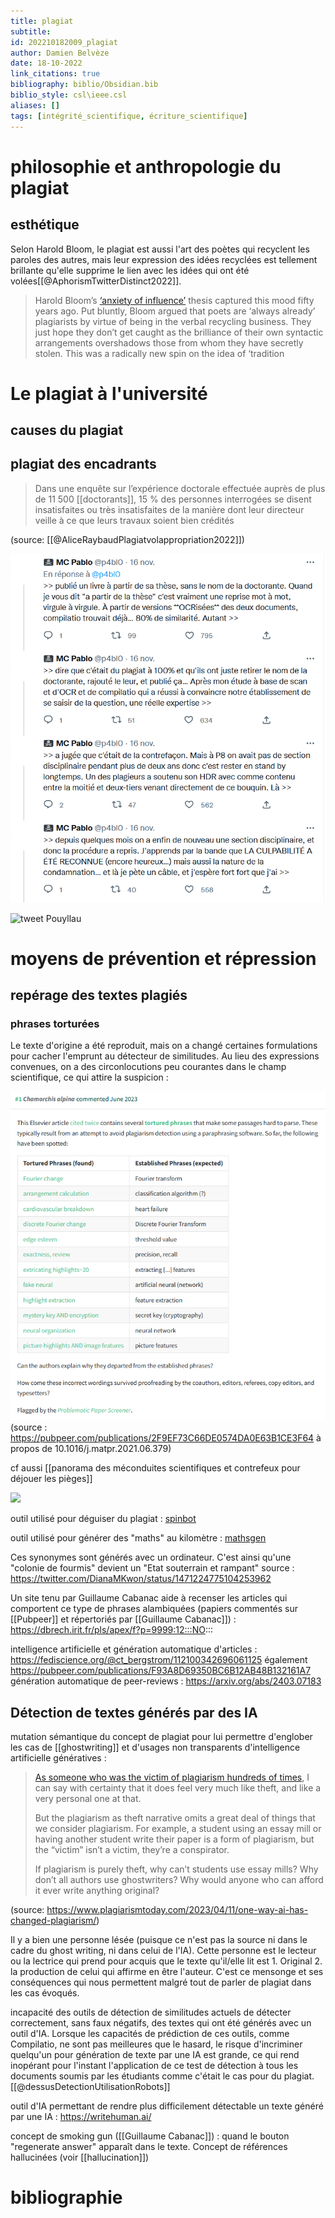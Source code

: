 ```yaml
---
title: plagiat
subtitle:
id: 202210182009_plagiat
author: Damien Belvèze
date: 18-10-2022
link_citations: true
bibliography: biblio/Obsidian.bib
biblio_style: csl\ieee.csl
aliases: []
tags: [intégrité_scientifique, écriture_scientifique]
---
```



# philosophie et anthropologie du plagiat

## esthétique

Selon Harold Bloom, le plagiat est aussi l'art des poètes qui recyclent les paroles des autres, mais leur expression des idées recyclées est tellement brillante qu'elle supprime le lien avec les idées qui ont été volées[[@AphorismTwitterDistinct2022]].

> Harold Bloom’s [‘anxiety of influence’](https://en.wikipedia.org/wiki/The_Anxiety_of_Influence) thesis captured this mood fifty years ago. Put bluntly, Bloom argued that poets are ‘always already’ plagiarists by virtue of being in the verbal recycling business. They just hope they don’t get caught as the brilliance of their own syntactic arrangements overshadows those from whom they have secretly stolen. This was a radically new spin on the idea of ‘tradition



# Le plagiat à l'université

## causes du plagiat

## plagiat des encadrants

>Dans une enquête sur l’expérience doctorale effectuée auprès de plus de 11 500 [[doctorants]], 15 % des personnes interrogées se disent insatisfaites ou très insatisfaites de la manière dont leur directeur veille à ce que leurs travaux soient bien crédités 

(source: [[@AliceRaybaudPlagiatvolappropriation2022]])


![](images/plagiat_P8.PNG)


![tweet Pouyllau](tweet_pouyllau.png)

# moyens de prévention et répression

## repérage des textes plagiés

### phrases torturées

Le texte d'origine a été reproduit, mais on a changé certaines formulations pour cacher l'emprunt au détecteur de similitudes. Au lieu des expressions convenues, on a des circonlocutions peu courantes dans le champ scientifique, ce qui attire la suspicion : 

![](images/tortured_phrases.PNG)
(source : https://pubpeer.com/publications/2F9EF73C66DE0574DA0E63B1CE3F64 à propos de 10.1016/j.matpr.2021.06.379)

cf aussi [[panorama des méconduites scientifiques et contrefeux pour déjouer les pièges]]

![](images/phrases_torturées.png)

outil utilisé pour déguiser du plagiat : [spinbot](https://spinbot.com/)

outil utilisé pour générer des "maths" au kilomètre : [mathsgen]()


Ces synonymes sont générés avec un ordinateur. C'est ainsi qu'une "colonie de fourmis" devient un "Etat souterrain et rampant" source : https://twitter.com/DianaMKwon/status/1471224775104253962

Un site tenu par Guillaume Cabanac aide à recenser les articles qui comportent ce type de phrases alambiquées (papiers commentés sur [[Pubpeer]] et répertoriés par [[Guillaume Cabanac]]) : https://dbrech.irit.fr/pls/apex/f?p=9999:12:::NO:::

intelligence artificielle et génération automatique d'articles : https://fediscience.org/@ct_bergstrom/112100342696061125 également https://pubpeer.com/publications/F93A8D69350BC6B12AB48B132161A7
génération automatique de peer-reviews : https://arxiv.org/abs/2403.07183

## Détection de textes générés par des IA

mutation sémantique du concept de plagiat pour lui permettre d'englober les cas de [[ghostwriting]] et d'usages non transparents d'intelligence artificielle génératives : 

> [As someone who was the victim of plagiarism hundreds of times](https://www.plagiarismtoday.com/2006/05/13/featured-article-my-first-plagiarism-battle/), I can say with certainty that it does feel very much like theft, and like a very personal one at that. 
> 
> But the plagiarism as theft narrative omits a great deal of things that we consider plagiarism. For example, a student using an essay mill or having another student write their paper is a form of plagiarism, but the “victim” isn’t a victim, they’re a conspirator. 
> 
> If plagiarism is purely theft, why can’t students use essay mills? Why don’t all authors use ghostwriters? Why would anyone who can afford it ever write anything original?

(source: https://www.plagiarismtoday.com/2023/04/11/one-way-ai-has-changed-plagiarism/)

Il y a bien une personne lésée (puisque ce n'est pas la source ni dans le cadre du ghost writing, ni dans celui de l'IA). Cette personne est le lecteur ou la lectrice qui prend pour acquis que le texte qu'il/elle lit est 1. Original 2. la production de celui qui affirme en être l'auteur. C'est ce mensonge et ses conséquences qui nous permettent malgré tout de parler de plagiat dans les cas évoqués.

incapacité des outils de détection de similitudes actuels de détecter correctement, sans faux négatifs, des textes qui ont été générés avec un outil d'IA. 
Lorsque les capacités de prédiction de ces outils, comme Compilatio, ne sont pas meilleures que le hasard, le risque d'incriminer quelqu'un pour génération de texte par une IA est grande, ce qui rend inopérant pour l'instant l'application de ce test de détection à tous les documents soumis par les étudiants comme c'était le cas pour du plagiat. 
[[@dessusDetectionUtilisationRobots]]

outil d'IA permettant de rendre plus difficilement détectable un texte généré par une IA : https://writehuman.ai/

concept de smoking gun ([[Guillaume Cabanac]]) : quand le bouton "regenerate answer" apparaît dans le texte. 
Concept de références hallucinées (voir [[hallucination]])

# bibliographie

